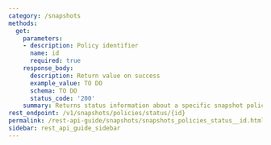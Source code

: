 ```yaml
---
category: /snapshots
methods:
  get:
    parameters:
    - description: Policy identifier
      name: id
      required: true
    response_body:
      description: Return value on success
      example_value: TO DO
      schema: TO DO
      status_code: '200'
    summary: Returns status information about a specific snapshot policy.
rest_endpoint: /v1/snapshots/policies/status/{id}
permalink: /rest-api-guide/snapshots/snapshots_policies_status__id.html
sidebar: rest_api_guide_sidebar
---
```

